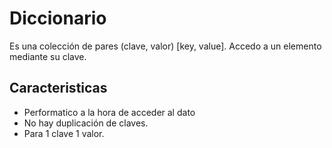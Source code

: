 # Diccionario
Es una colección de pares (clave, valor) [key, value].
Accedo a un elemento mediante su clave.

## Caracteristicas
- Performatico a la hora de acceder al dato
- No hay duplicación de claves. 
- Para 1 clave 1 valor.